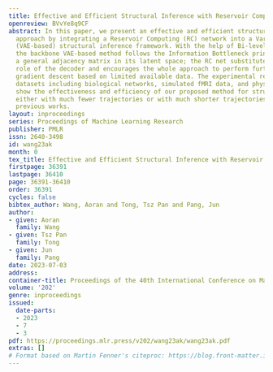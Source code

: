 ```yaml
---
title: Effective and Efficient Structural Inference with Reservoir Computing
openreview: BVvYe8q9CF
abstract: In this paper, we present an effective and efficient structural inference
  approach by integrating a Reservoir Computing (RC) network into a Variational Auto-encoder-based
  (VAE-based) structural inference framework. With the help of Bi-level Optimization,
  the backbone VAE-based method follows the Information Bottleneck principle and infers
  a general adjacency matrix in its latent space; the RC net substitutes the partial
  role of the decoder and encourages the whole approach to perform further steps of
  gradient descent based on limited available data. The experimental results on various
  datasets including biological networks, simulated fMRI data, and physical simulations
  show the effectiveness and efficiency of our proposed method for structural inference,
  either with much fewer trajectories or with much shorter trajectories compared with
  previous works.
layout: inproceedings
series: Proceedings of Machine Learning Research
publisher: PMLR
issn: 2640-3498
id: wang23ak
month: 0
tex_title: Effective and Efficient Structural Inference with Reservoir Computing
firstpage: 36391
lastpage: 36410
page: 36391-36410
order: 36391
cycles: false
bibtex_author: Wang, Aoran and Tong, Tsz Pan and Pang, Jun
author:
- given: Aoran
  family: Wang
- given: Tsz Pan
  family: Tong
- given: Jun
  family: Pang
date: 2023-07-03
address: 
container-title: Proceedings of the 40th International Conference on Machine Learning
volume: '202'
genre: inproceedings
issued:
  date-parts:
  - 2023
  - 7
  - 3
pdf: https://proceedings.mlr.press/v202/wang23ak/wang23ak.pdf
extras: []
# Format based on Martin Fenner's citeproc: https://blog.front-matter.io/posts/citeproc-yaml-for-bibliographies/
---
```

